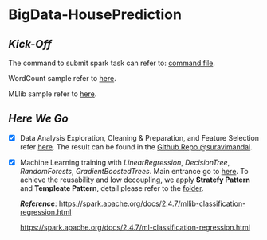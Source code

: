 

# BigData-HousePrediction

## *Kick-Off*

The command to submit spark task can refer to: [command file](https://github.com/saLeox/BigData-HousePricePrediction/blob/main/src/main/resources/command.txt). 

WordCount sample refer to [here](https://github.com/saLeox/BigData-HousePricePrediction/blob/main/src/main/java/gof5/spark/WordCount.java).

MLlib sample refer to [here](https://github.com/saLeox/BigData-HousePricePrediction/blob/main/src/main/java/gof5/spark/MachineLearningApp.java).

## *Here We Go*

 - [x] Data Analysis Exploration, Cleaning & Preparation, and Feature
              Selection refer [here](https://nbviewer.jupyter.org/github/suravimandal/Team1_Data_Analytics/blob/master/Team1_Data-Pipeline.ipynb).  The result can be found in the [Github Repo @suravimandal](https://github.com/suravimandal/team1_big_data).

 - [x] Machine Learning training with *LinearRegression*, *DecisionTree*,  *RandomForests*, *GradientBoostedTrees*.  Main entrance go to [here](https://github.com/saLeox/BigData-HousePricePrediction/blob/main/src/main/java/gof5/spark/HousePricePredictML.java). To achieve the reusability and low decoupling, we apply **Stratefy Pattern** and **Templeate Pattern**, detail please refer to the [folder](https://github.com/saLeox/BigData-HousePricePrediction/tree/main/src/main/java/gof5/spark/regression/strategy).

	***Reference***:
	https://spark.apache.org/docs/2.4.7/mllib-classification-regression.html
	
	https://spark.apache.org/docs/2.4.7/ml-classification-regression.html


